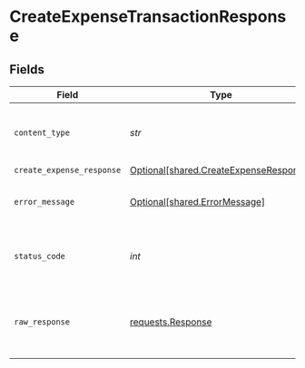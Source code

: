 # CreateExpenseTransactionResponse


## Fields

| Field                                                                                  | Type                                                                                   | Required                                                                               | Description                                                                            |
| -------------------------------------------------------------------------------------- | -------------------------------------------------------------------------------------- | -------------------------------------------------------------------------------------- | -------------------------------------------------------------------------------------- |
| `content_type`                                                                         | *str*                                                                                  | :heavy_check_mark:                                                                     | HTTP response content type for this operation                                          |
| `create_expense_response`                                                              | [Optional[shared.CreateExpenseResponse]](../../models/shared/createexpenseresponse.md) | :heavy_minus_sign:                                                                     | OK                                                                                     |
| `error_message`                                                                        | [Optional[shared.ErrorMessage]](../../models/shared/errormessage.md)                   | :heavy_minus_sign:                                                                     | The request made is not valid.                                                         |
| `status_code`                                                                          | *int*                                                                                  | :heavy_check_mark:                                                                     | HTTP response status code for this operation                                           |
| `raw_response`                                                                         | [requests.Response](https://requests.readthedocs.io/en/latest/api/#requests.Response)  | :heavy_minus_sign:                                                                     | Raw HTTP response; suitable for custom response parsing                                |